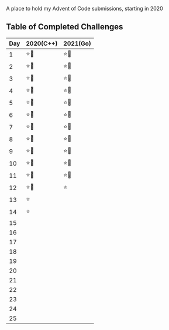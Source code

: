 A place to hold my Advent of Code submissions, starting in 2020

## Table of Completed Challenges

|Day|2020(C++)|2021(Go)|
|---|---------|--------|
|1|:star::star2:|:star::star2:|
|2|:star::star2:|:star::star2:|
|3|:star::star2:|:star::star2:|
|4|:star::star2:|:star::star2:|
|5|:star::star2:|:star::star2:|
|6|:star::star2:|:star::star2:|
|7|:star::star2:|:star::star2:|
|8|:star::star2:|:star::star2:|
|9|:star::star2:|:star::star2:|
|10|:star::star2:|:star::star2:|
|11|:star::star2:|:star::star2:|
|12|:star::star2:|:star:|
|13|:star:||
|14|:star:||
|15|||
|16|||
|17|||
|18|||
|19|||
|20|||
|21|||
|22|||
|23|||
|24|||
|25|||
